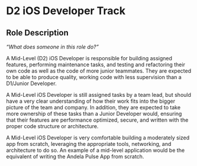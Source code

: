 # D2 iOS Developer Track

## Role Description
_“What does someone in this role do?”_

A Mid-Level (D2) iOS Developer is responsible for building assigned features, performing maintenance tasks, and testing and refactoring their own code as well as the code of more junior teammates. They are expected to be able to produce quality, working code with less supervision than a D1/Junior Developer. 

A Mid-Level iOS Developer is still assigned tasks by a team lead, but should have a very clear understanding of how their work fits into the bigger picture of the team and company. In addition, they are expected to take more ownership of these tasks than a Junior Developer would, ensuring that their features are performance optimized, secure, and written with the proper code structure or architecture. 

A Mid-Level iOS Developer is very comfortable building a moderately sized app from scratch, leveraging the appropriate tools, networking, and architecture to do so. An example of a mid-level application would be the equivalent of writing the Andela Pulse App from scratch.

